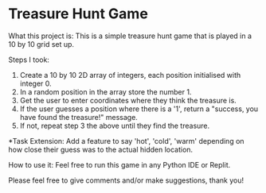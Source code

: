 # Treasure Hunt Game

What this project is:
This is a simple treasure hunt game that is played in a 10 by 10 grid set up.

Steps I took:
1) Create a 10 by 10 2D array of integers, each position initialised with integer 0.
2) In a random position in the array store the number 1.
3) Get the user to enter coordinates where they think the treasure is.
4) If the user guesses a position where there is a '1', return a "success, you have found the treasure!" message.
5) If not, repeat step 3 the above until they find the treasure.

*Task Extension: Add a feature to say 'hot', 'cold', 'warm' depending on how close their guess was to the actual hidden location.

How to use it: 
Feel free to run this game in any Python IDE or Replit.

Please feel free to give comments and/or make suggestions, thank you!
